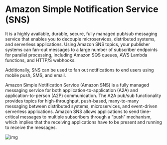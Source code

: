 # Amazon Simple Notification Service (SNS)

It is a highly available, durable, secure, fully managed pub/sub messaging service that enables you to decouple microservices, distributed systems, and serverless applications. Using Amazon SNS topics, your publisher systems can fan-out messages to a large number of subscriber endpoints for parallel processing, including Amazon SQS queues, AWS Lambda functions, and HTTP/S webhooks.

Additionally, SNS can be used to fan out notifications to end users using mobile push, SMS, and email.

Amazon Simple Notification Service (Amazon SNS) is a fully managed messaging service for both application-to-application (A2A) and application-to-person (A2P) communication. The A2A pub/sub functionality provides topics for high-throughput, push-based, many-to-many messaging between distributed systems, microservices, and event-driven serverless applications. Amazon SNS allows applications to send time-critical messages to multiple subscribers through a “push” mechanism, which implies that the receiving applications have to be present and running to receive the messages.

![img](https://d1.awsstatic.com/product-marketing/SNS/product-page-diagram_SNS_how-it-works_1.53a464980bf0d5a868b141e9a8b2acf12abc503f.png)
